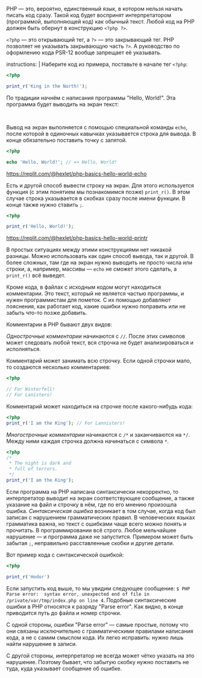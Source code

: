   PHP — это, вероятно, единственный язык, в котором нельзя начать писать код сразу. Такой код будет воспринят интерпретатором (программой, выполняющей код) как обычный текст. Любой код на PHP должен быть обернут в конструкцию `<?php ?>`.

  `<?php` — это открывающий тег, а `?>` — это закрывающий тег. PHP позволяет не указывать закрывающую часть `?>`. А руководство по оформлению кода PSR-12 вообще запрещает её указывать.

instructions: |
  Наберите код из примера, поставьте в начале тег `<?php`:

  ```php
  <?php

  print_r('King in the North!');
  ```



По традиции начнём с написания программы "Hello, World!". Эта программа будет выводить на экран текст:

  <pre class='hexlet-basics-output'>
  </pre>

  Вывод на экран выполняется с помощью специальной команды `echo`, после которой в одиночных кавычках указывается строка для вывода. В конце обязательно поставить точку с запятой.

  ```php
  <?php

  echo 'Hello, World!'; // => Hello, World!
  ```

  https://replit.com/@hexlet/php-basics-hello-world-echo

  Есть и другой способ вывести строку на экран. Для этого используется функция (с этим понятием мы познакомимся позже) `print_r()`. В этом случае строка указывается в скобках сразу после имени функции. В конце также нужно ставить `;`.

  ```php
  <?php

  print_r('Hello, World!');
  ```

  https://replit.com/@hexlet/php-basics-hello-world-printr

  В простых ситуациях между этими конструкциями нет никакой разницы. Можно использовать как один способ вывода, так и другой. В более сложных, там где на экран нужно выводить не просто числа или строки, а, например, массивы — `echo` не сможет этого сделать, а `print_r()` всё выведет.




Кроме кода, в файлах с исходным кодом могут находиться комментарии. Это текст, который не является частью программы, и нужен программистам для пометок. С их помощью добавляют пояснения, как работает код, какие ошибки нужно поправить или не забыть что-то позже добавить.

  Комментарии в PHP бывают двух видов:

  _Однострочные комментарии_ начинаются с `//`. После этих символов может следовать любой текст, вся строчка не будет анализироваться и исполняться.

  Комментарий может занимать всю строчку. Если одной строчки мало, то создаются несколько комментариев:

  ```php
  <?php

  // For Winterfell!
  // For Lanisters!
  ```

  Комментарий может находиться на строчке после какого-нибудь кода:

  ```php
  <?php
  print_r('I am the King'); // For Lannisters!
  ```


  _Многострочные комментарии_ начинаются с `/*` и заканчиваются на `*/`. Между ними каждая строчка должна начинаться с символа `*`.

  ```php
  <?php
  /*
   * The night is dark and
   * full of terrors.
   */
  print_r('I am the King');
  ```



  Если программа на PHP написана синтаксически некорректно, то интерпретатор выводит на экран соответствующее сообщение, а также указание на файл и строчку в нём, где по его мнению произошла ошибка. _Синтаксическая ошибка_ возникает в том случае, когда код был записан с нарушением грамматических правил. В человеческих языках грамматика важна, но текст с ошибками чаще всего можно понять и прочитать. В программировании всё строго. Любое мельчайшее нарушение — и программа даже не запустится. Примером может быть забытая `;`, неправильно расставленные скобки и другие детали.

  Вот пример кода с синтаксической ошибкой:

  ```php
  <?php

  print_r('Hodor')
  ```

  Если запустить код выше, то мы увидим следующее сообщение: `$ PHP Parse error:  syntax error, unexpected end of file in /private/var/tmp/index.php on line 4`. Подобные синтаксические ошибки в PHP относятся к разряду "Parse error". Как видно, в конце приводится путь до файла и номер строчки.

  С одной стороны, ошибки "Parse error" — самые простые, потому что они связаны исключительно с грамматическими правилами написания кода, а не с самим смыслом кода. Их легко исправить: нужно лишь найти нарушение в записи.

  С другой стороны, интерпретатор не всегда может чётко указать на это нарушение. Поэтому бывает, что забытую скобку нужно поставить не туда, куда указывает сообщение об ошибке.
